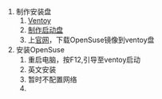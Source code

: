 1. 制作安装盘
   1. [Ventoy](https://www.ventoy.net/cn/download.html "下载ventoy工具")
   2. [制作启动盘](https://www.ventoy.net/cn/doc_start.html)
   3. 上[官网](https://www.opensuse.org/)，下载OpenSuse镜像到ventoy盘
2. 安装OpenSuse
    1. 重启电脑，按F12,引导至ventoy启动
   1. 英文安装
   2. 暂时不配置网络
   3. 